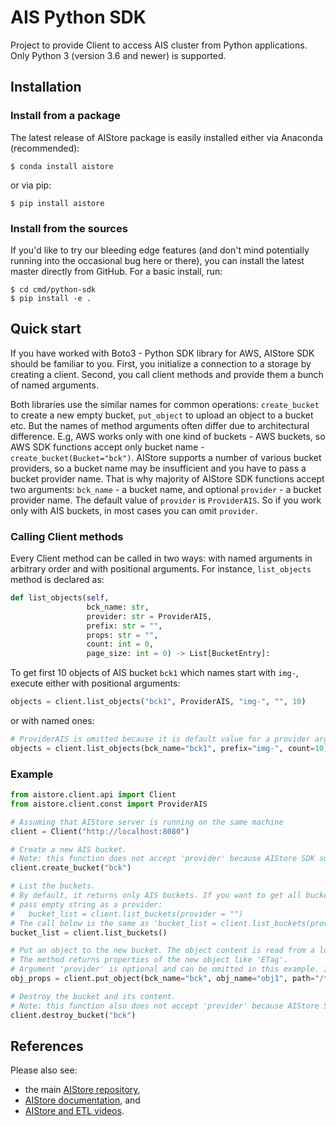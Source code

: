 # AIS Python SDK

Project to provide Client to access AIS cluster from Python applications.
Only Python 3 (version 3.6 and newer) is supported.

## Installation

### Install from a package

The latest release of AIStore package is easily installed either via Anaconda (recommended):

```console
$ conda install aistore
```

or via pip:
```console
$ pip install aistore
```

### Install from the sources

If you'd like to try our bleeding edge features (and don't mind potentially running into the occasional bug here or there), you can install the latest master directly from GitHub. For a basic install, run:

```console
$ cd cmd/python-sdk
$ pip install -e .
```

## Quick start

If you have worked with Boto3 - Python SDK library for AWS, AIStore SDK should be familiar to you.
First, you initialize a connection to a storage by creating a client.
Second, you call client methods and provide them a bunch of named arguments.

Both libraries use the similar names for common operations:
`create_bucket` to create a new empty bucket, `put_object` to upload an object to a bucket etc.
But the names of method arguments often differ due to architectural difference.
E.g, AWS works only with one kind of buckets - AWS buckets, so AWS SDK functions accept only bucket name - `create_bucket(Bucket="bck")`.
AIStore supports a number of various bucket providers, so a bucket name may be insufficient and you have to pass a bucket provider name.
That is why majority of AIStore SDK functions accept two arguments: `bck_name` - a bucket name,
and optional `provider` - a bucket provider name.
The default value of `provider` is `ProviderAIS`. So if you work only with AIS buckets, in most cases you can omit `provider`.

### Calling Client methods

Every Client method can be called in two ways: with named arguments in arbitrary order and with positional arguments.
For instance, `list_objects` method is declared as:

```python
def list_objects(self,
				 bck_name: str,
				 provider: str = ProviderAIS,
				 prefix: str = "",
				 props: str = "",
				 count: int = 0,
				 page_size: int = 0) -> List[BucketEntry]:
```

To get first 10 objects of AIS bucket `bck1` which names start with `img-`, execute either with positional arguments:

```python
objects = client.list_objects("bck1", ProviderAIS, "img-", "", 10)
```

or with named ones:

```python
# ProviderAIS is omitted because it is default value for a provider argument
objects = client.list_objects(bck_name="bck1", prefix="img-", count=10)
```

### Example

```python
from aistore.client.api import Client
from aistore.client.const import ProviderAIS

# Assuming that AIStore server is running on the same machine
client = Client("http://localhost:8080")

# Create a new AIS bucket.
# Note: this function does not accept 'provider' because AIStore SDK supports creating of AIS buckets only.
client.create_bucket("bck")

# List the buckets.
# By default, it returns only AIS buckets. If you want to get all buckets including Cloud ones,
# pass empty string as a provider:
#   bucket_list = client.list_buckets(provider = "")
# The call below is the same as 'bucket_list = client.list_buckets(provider = ProviderAIS)'
bucket_list = client.list_buckets()

# Put an object to the new bucket. The object content is read from a local file '/tmp/obj1_content'
# The method returns properties of the new object like 'ETag'.
# Argument 'provider' is optional and can be omitted in this example. It is added for clarity.
obj_props = client.put_object(bck_name="bck", obj_name="obj1", path="/tmp/obj1_content", provider=ProviderAIS)

# Destroy the bucket and its content.
# Note: this function also does not accept 'provider' because AIStore SDK supports destroying of AIS buckets only.
client.destroy_bucket("bck")
```

## References

Please also see:
* the main [AIStore repository](https://github.com/NVIDIA/aistore),
* [AIStore documentation](https://aiatscale.org/docs), and
* [AIStore and ETL videos](https://github.com/NVIDIA/aistore/blob/master/docs/videos.md).
